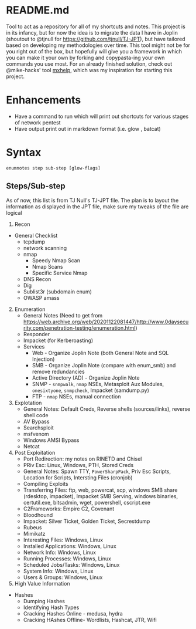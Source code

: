 # README.md
Tool to act as a repository for all of my shortcuts and notes.  This project is in its infancy, but for now the idea is to migrate the data I have in Joplin (shoutout to @tjnull for https://github.com/tjnull/TJ-JPT), but have tailored based on developing my methodologies over time.  This tool might not be for you right out of the box, but hopefully will give you a framework in which you can make it your own by forking and copypasta-ing your own commands you use most. For an already finished solution, check out @mike-hacks' tool [mxhelp](https://github.com/mikes-hacks/mxhelp), which was my inspiration for starting this project.

# Enhancements
- Have a command to run which will print out shortcuts for various stages of network pentest
- Have output print out in markdown format (i.e. glow , batcat)

# Syntax
`enumnotes step sub-step [glow-flags]`

## Steps/Sub-step
As of now, this list is from TJ Null's TJ-JPT file. The plan is to layout the information as displayed in the JPT file, make sure my tweaks of the file are logical
1. Recon
- General Checklist
	- tcpdump
	- network scanning
	- nmap
		- Speedy Nmap Scan
		- Nmap Scans
		- Specific Service Nmap
	- DNS Recon
	- Dig
	- Sublist3r (subdomain enum)
	- OWASP amass
2. Enumeration
	- General Notes (Need to get from https://web.archive.org/web/20201122081447/http://www.0daysecurity.com/penetration-testing/enumeration.html)
	- Responder
	- Impacket (for Kerberoasting)
	- Services
		- Web - Organize Joplin Note (both General Note and SQL Injection)
		- SMB - Organize Joplin Note (compare with enum_smb) and remove redundancies
		- Active Directory (AD) - Organize Joplin Note
		- SNMP - `snmpwalk`, `nmap` NSEs, Metasploit Aux Modules, `onesixtyone`, `snmpcheck`, Impacket (samdump.py)
		- FTP - `nmap` NSEs, manual connection
3. Explotation
	- General Notes: Default Creds, Reverse shells (sources/links), reverse shell code
	- AV Bypass
	- Searchsploit
	- msfvenom
	- Windows AMSI Bypass
	- Netcat
4. Post Exploitation
	- Port Redirection: my notes on RINETD and Chisel
	- PRiv Esc: Linux, Windows, PTH, Stored Creds
	- General Notes: Spawn TTY, `PowerSharpPack`, Priv Esc Scripts, Location for Scripts, Intersting Files (cronjob)
	- Compiling Exploits
	- Transferring Files: ftp, web, powercat, scp, windows SMB share (rdesktop, impacket), Impacket SMB Serving, windows binaries, certutil.exe, bitsadmin, wget, powershell, cscript.exe
	- C2Frameworks: Empire C2, Covenant
	- Bloodhound
	- Impacket: Silver Ticket, Golden Ticket, Secrestdump
	- Rubeus
	- Mimikatz
	- Interesting Files: Windows, Linux
	- Installed Applications: Windows, Linux
	- Network Info: Windows, Linux
	- Running Processes: Windows, Linux
	- Scheduled Jobs/Tasks: Windows, Linux
	- System Info: Windows, Linux
	- Users & Groups: Windows, Linux
5. High Value Information
- Hashes
	- Dumping Hashes
	- Identifying Hash Types
	- Cracking Hashes Online - medusa, hydra
	- Cracking HAshes Offline- Wordlists, Hashcat, JTR, Wifi
